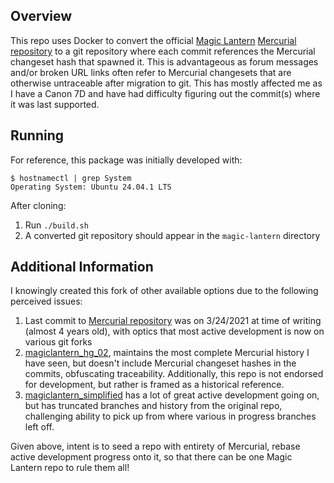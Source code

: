 ## Overview

This repo uses Docker to convert the official
[Magic Lantern](https://www.magiclantern.fm)
[Mercurial repository](https://foss.heptapod.net/magic-lantern/magic-lantern/)
to a git repository where each commit references the Mercurial changeset hash
that spawned it. This is advantageous as forum messages and/or broken URL links
often refer to Mercurial changesets that are otherwise untraceable after
migration to git. This has mostly affected me as I have a Canon 7D and have had
difficulty figuring out the commit(s) where it was last supported.

## Running
For reference, this package was initially developed with:
```
$ hostnamectl | grep System
Operating System: Ubuntu 24.04.1 LTS
```

After cloning:
1. Run `./build.sh`
2. A converted git repository should appear in the `magic-lantern` directory

## Additional Information

I knowingly created this fork of other available options due to the following
perceived issues:
1. Last commit to
    [Mercurial repository](https://foss.heptapod.net/magic-lantern/magic-lantern/)
    was on 3/24/2021 at time of writing (almost 4 years old), with optics that
    most active development is now on various git forks
2. [magiclantern_hg_02](https://github.com/reticulatedpines/magiclantern_hg_02),
    maintains the most complete Mercurial history I have seen, but doesn't include
    Mercurial changeset hashes in the commits, obfuscating traceability.
    Additionally, this repo is not endorsed for development, but rather is framed
    as a historical reference.
3. [magiclantern_simplified](https://github.com/reticulatedpines/magiclantern_simplified)
    has a lot of great active development going on, but has truncated branches
    and history from the original repo, challenging ability to pick up from where
    various in progress branches left off.

Given above, intent is to seed a repo with entirety of Mercurial, rebase active
development progress onto it, so that there can be one Magic Lantern repo to rule
them all!
